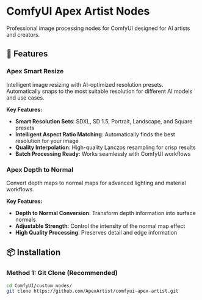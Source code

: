 # ComfyUI Apex Artist Nodes

Professional image processing nodes for ComfyUI designed for AI artists and creators.

## 🚀 Features

### Apex Smart Resize
Intelligent image resizing with AI-optimized resolution presets. Automatically snaps to the most suitable resolution for different AI models and use cases.

**Key Features:**
- **Smart Resolution Sets**: SDXL, SD 1.5, Portrait, Landscape, and Square presets
- **Intelligent Aspect Ratio Matching**: Automatically finds the best resolution for your image
- **Quality Interpolation**: High-quality Lanczos resampling for crisp results
- **Batch Processing Ready**: Works seamlessly with ComfyUI workflows

### Apex Depth to Normal
Convert depth maps to normal maps for advanced lighting and material workflows.

**Key Features:**
- **Depth to Normal Conversion**: Transform depth information into surface normals
- **Adjustable Strength**: Control the intensity of the normal map effect
- **High Quality Processing**: Preserves detail and edge information

## 📦 Installation

### Method 1: Git Clone (Recommended)
```bash
cd ComfyUI/custom_nodes/
git clone https://github.com/ApexArtist/comfyui-apex-artist.git
